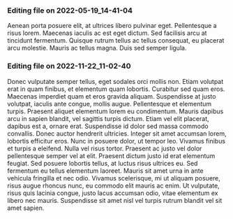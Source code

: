 

### Editing file on 2022-05-19_14-41-04

Aenean porta posuere elit, at ultrices libero pulvinar eget. Pellentesque a risus lorem. Maecenas iaculis ac est eget dictum. Sed facilisis arcu at tincidunt fermentum. Quisque rutrum tellus ac tellus consequat, eu placerat arcu molestie. Mauris ac tellus magna. Duis sed semper ligula.




### Editing file on 2022-11-22_11-02-40

Donec vulputate semper tellus, eget sodales orci mollis non. Etiam volutpat erat in quam finibus, et elementum quam lobortis. Curabitur sed quam eros. Maecenas imperdiet quam et eros gravida aliquam. Suspendisse at justo volutpat, iaculis ante congue, mollis augue. Pellentesque et elementum turpis. Praesent aliquet elementum lorem eu condimentum. Mauris dapibus arcu in sapien blandit, vel sagittis turpis dictum. Etiam vel elit placerat, dapibus est a, ornare erat. Suspendisse id dolor sed massa commodo convallis. Donec auctor hendrerit ultricies. Integer sit amet accumsan lorem, lobortis efficitur eros. Nunc in posuere dolor, ut tempor leo. Vivamus finibus et turpis a eleifend. Nulla vel risus tortor.
Praesent ac justo vel dolor pellentesque semper vel at elit. Praesent dictum justo id erat elementum feugiat. Sed posuere lobortis tellus, at luctus risus ultrices eu. Sed fermentum eu tellus elementum laoreet. Mauris sit amet urna in ante vehicula fringilla et nec odio. Vivamus scelerisque, mi ut aliquam posuere, risus augue rhoncus nunc, eu commodo elit mauris ac enim. Ut vulputate, risus quis lacinia congue, justo lacus accumsan odio, vitae elementum ex libero nec mauris. Suspendisse sit amet nisl vel turpis rutrum blandit vel sit amet sapien.


